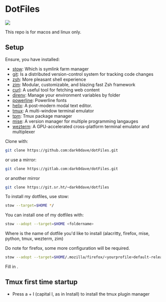 # DotFiles

![](public/icon/icon.png)

This repo is for macos and linux only.

## Setup

Ensure, you have installed:
* [stow](https://www.gnu.org/software/stow/): Which is symlink farm manager
* [git](https://en.wikipedia.org/wiki/git): Is a distributed version-control system for tracking code changes
* [zsh](https://en.wikipedia.org/wiki/Z_shell): More pleasant shell experience
* [zim](https://github.com/zimfw/zimfw): Modular, customizable, and blazing fast Zsh framework 
* [curl](https://en.wikipedia.org/wiki/CURL): A useful tool for fetching web content
* [direnv](https://github.com/direnv/direnv/blob/master/README.md): Manage your environment variables by folder
* [powerline](https://github.com/powerline/fonts.git): Powerline fonts
* [helix](https://github.com/helix-editor/helix): A post-modern modal text editor.
* [tmux](https://en.wikipedia.org/wiki/Tmux): A multi-window terminal emulator
* [tpm](https://github.com/tmux-plugins/tpm): Tmux package manager
* [mise](https://github.com/jdx/mise): A version manager for multiple programming langauges
* [wezterm](https://github.com/wez/wezterm): A GPU-accelerated cross-platform terminal emulator and multiplexer 

Clone with:

```sh
git clone https://github.com:dark0dave/dotFiles.git
```

or use a mirror:
```sh
git clone https://gitlab.com:dark0dave/dotFiles.git
```

or another mirror
```sh
git clone https://git.sr.ht/~dark0dave/dotfiles
```

To install my dotfiles, use stow:
```sh
stow --target=$HOME */
```

You can install one of my dotfiles with:
```sh
stow --adopt --target=$HOME <foldername>
```
Where <foldername> is the name of dotfile you'd like to install (alacritty, firefox, mise, python, tmux, wezterm, zim)

Do note for firefox, some more configuration will be required.

```sh
stow --adopt --target=$HOME/.mozilla/firefox/<yourprofile>default-release firefox
```
Fill in <yourprofile>.

## Tmux first time startup

* Press a + I (capital I, as in Install) to install the tmux plugin manager

